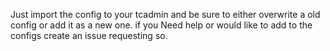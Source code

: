 Just import the config to your tcadmin and be sure to either overwrite a old config or add it as a new one.
if you Need help or would like to add to the configs create an issue requesting so.

